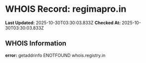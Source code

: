 # WHOIS Record: regimapro.in

**Last Updated:** 2025-10-30T03:30:03.833Z
**Checked At:** 2025-10-30T03:30:03.833Z

## WHOIS Information

**error:** getaddrinfo ENOTFOUND whois.registry.in

